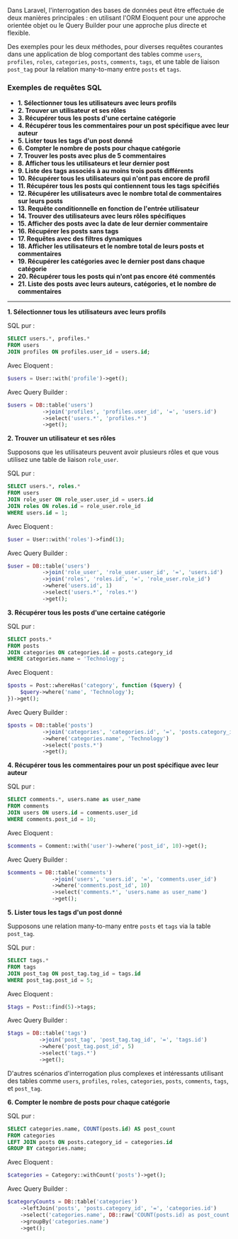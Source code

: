 Dans Laravel, l'interrogation des bases de données peut être effectuée de deux manières principales : en utilisant l'ORM Eloquent pour une approche orientée objet ou le Query Builder pour une approche plus directe et flexible. 

Des exemples pour les deux méthodes, pour diverses requêtes courantes dans une application de blog comportant des tables comme `users`, `profiles`, `roles`, `categories`, `posts`, `comments`, `tags`, et une table de liaison `post_tag` pour la relation many-to-many entre `posts` et `tags`.

### Exemples de requêtes SQL

- **1. Sélectionner tous les utilisateurs avec leurs profils**
- **2. Trouver un utilisateur et ses rôles**
- **3. Récupérer tous les posts d'une certaine catégorie**
- **4. Récupérer tous les commentaires pour un post spécifique avec leur auteur**
- **5. Lister tous les tags d'un post donné**
- **6. Compter le nombre de posts pour chaque catégorie**
- **7. Trouver les posts avec plus de 5 commentaires**
- **8. Afficher tous les utilisateurs et leur dernier post**
- **9. Liste des tags associés à au moins trois posts différents**
- **10. Récupérer tous les utilisateurs qui n'ont pas encore de profil**
- **11. Récupérer tous les posts qui contiennent tous les tags spécifiés**
- **12. Récupérer les utilisateurs avec le nombre total de commentaires sur leurs posts**
- **13. Requête conditionnelle en fonction de l'entrée utilisateur**
- **14. Trouver des utilisateurs avec leurs rôles spécifiques**
- **15. Afficher des posts avec la date de leur dernier commentaire**
- **16. Récupérer les posts sans tags**
- **17. Requêtes avec des filtres dynamiques**
- **18. Afficher les utilisateurs et le nombre total de leurs posts et commentaires**
- **19. Récupérer les catégories avec le dernier post dans chaque catégorie**
- **20. Récupérer tous les posts qui n'ont pas encore été commentés**
- **21. Liste des posts avec leurs auteurs, catégories, et le nombre de commentaires**

















----------------------------------------------

**1. Sélectionner tous les utilisateurs avec leurs profils**

SQL pur :
```sql
SELECT users.*, profiles.*
FROM users
JOIN profiles ON profiles.user_id = users.id;
```

Avec Eloquent :
```php
$users = User::with('profile')->get();
```

Avec Query Builder :
```php
$users = DB::table('users')
           ->join('profiles', 'profiles.user_id', '=', 'users.id')
           ->select('users.*', 'profiles.*')
           ->get();
```

**2. Trouver un utilisateur et ses rôles**

Supposons que les utilisateurs peuvent avoir plusieurs rôles et que vous utilisez une table de liaison `role_user`.

SQL pur :
```sql
SELECT users.*, roles.*
FROM users
JOIN role_user ON role_user.user_id = users.id
JOIN roles ON roles.id = role_user.role_id
WHERE users.id = 1;
```

Avec Eloquent :
```php
$user = User::with('roles')->find(1);
```

Avec Query Builder :
```php
$user = DB::table('users')
           ->join('role_user', 'role_user.user_id', '=', 'users.id')
           ->join('roles', 'roles.id', '=', 'role_user.role_id')
           ->where('users.id', 1)
           ->select('users.*', 'roles.*')
           ->get();
```

**3. Récupérer tous les posts d'une certaine catégorie**

SQL pur :
```sql
SELECT posts.*
FROM posts
JOIN categories ON categories.id = posts.category_id
WHERE categories.name = 'Technology';
```

Avec Eloquent :
```php
$posts = Post::whereHas('category', function ($query) {
    $query->where('name', 'Technology');
})->get();
```

Avec Query Builder :
```php
$posts = DB::table('posts')
           ->join('categories', 'categories.id', '=', 'posts.category_id')
           ->where('categories.name', 'Technology')
           ->select('posts.*')
           ->get();
```

**4. Récupérer tous les commentaires pour un post spécifique avec leur auteur**

SQL pur :
```sql
SELECT comments.*, users.name as user_name
FROM comments
JOIN users ON users.id = comments.user_id
WHERE comments.post_id = 10;
```

Avec Eloquent :
```php
$comments = Comment::with('user')->where('post_id', 10)->get();
```

Avec Query Builder :
```php
$comments = DB::table('comments')
              ->join('users', 'users.id', '=', 'comments.user_id')
              ->where('comments.post_id', 10)
              ->select('comments.*', 'users.name as user_name')
              ->get();
```

**5. Lister tous les tags d'un post donné**

Supposons une relation many-to-many entre `posts` et `tags` via la table `post_tag`.

SQL pur :
```sql
SELECT tags.*
FROM tags
JOIN post_tag ON post_tag.tag_id = tags.id
WHERE post_tag.post_id = 5;
```

Avec Eloquent :
```php
$tags = Post::find(5)->tags;
```

Avec Query Builder :
```php
$tags = DB::table('tags')
          ->join('post_tag', 'post_tag.tag_id', '=', 'tags.id')
          ->where('post_tag.post_id', 5)
          ->select('tags.*')
          ->get();
```

D'autres scénarios d'interrogation plus complexes et intéressants utilisant des tables comme `users`, `profiles`, `roles`, `categories`, `posts`, `comments`, `tags`, et `post_tag`. 


**6. Compter le nombre de posts pour chaque catégorie**

SQL pur :
```sql
SELECT categories.name, COUNT(posts.id) AS post_count
FROM categories
LEFT JOIN posts ON posts.category_id = categories.id
GROUP BY categories.name;
```

Avec Eloquent :
```php
$categories = Category::withCount('posts')->get();
```

Avec Query Builder :
```php
$categoryCounts = DB::table('categories')
    ->leftJoin('posts', 'posts.category_id', '=', 'categories.id')
    ->select('categories.name', DB::raw('COUNT(posts.id) as post_count'))
    ->groupBy('categories.name')
    ->get();
```
